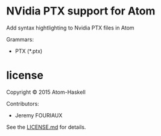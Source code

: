 # NVidia PTX support for Atom

Add syntax hightlighting to Nvidia PTX files in Atom

Grammars:
* PTX (\*.ptx)

# license
Copyright © 2015 Atom-Haskell

Contributors:
* Jeremy FOURIAUX

See the [LICENSE.md][LICENSE] for details.

[LICENSE]: https://github.com/h4e/language-ptx/blob/master/LICENSE.md


